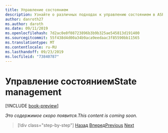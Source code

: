 ```yaml
---
title: Управление состоянием
description: Узнайте о различных подходах к управлению состоянием в ASP.NET Web Forms и Блазор.
author: danroth27
ms.author: daroth
ms.date: 09/11/2019
ms.openlocfilehash: 7d2ac0e0f08723896b3b9b325ae545813d191400
ms.sourcegitcommit: 55f438d4d00a34b9aca9eedaac3f85590bb11565
ms.translationtype: MT
ms.contentlocale: ru-RU
ms.lasthandoff: 09/23/2019
ms.locfileid: "73840787"
---
```

# <a name="state-management"></a><span data-ttu-id="b7820-103">Управление состоянием</span><span class="sxs-lookup"><span data-stu-id="b7820-103">State management</span></span>

[!INCLUDE [book-preview](../../../includes/book-preview.md)]

<span data-ttu-id="b7820-104">*Это содержимое скоро появится.*</span><span class="sxs-lookup"><span data-stu-id="b7820-104">*This content is coming soon.*</span></span>

<!--
- View state
- Session state
- Local storage
- App state
-->

>[!div class="step-by-step"]
><span data-ttu-id="b7820-105">[Назад](pages-routing-layouts.md)
>[Вперед](forms-validation.md)</span><span class="sxs-lookup"><span data-stu-id="b7820-105">[Previous](pages-routing-layouts.md)
[Next](forms-validation.md)</span></span>

